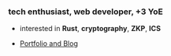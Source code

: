 
<h3>tech enthusiast, web developer, +3 YoE</h3>

- interested in **Rust**, **cryptography**, **ZKP**, **ICS**

- [Portfolio and Blog](https://www.bautidev.com/)
